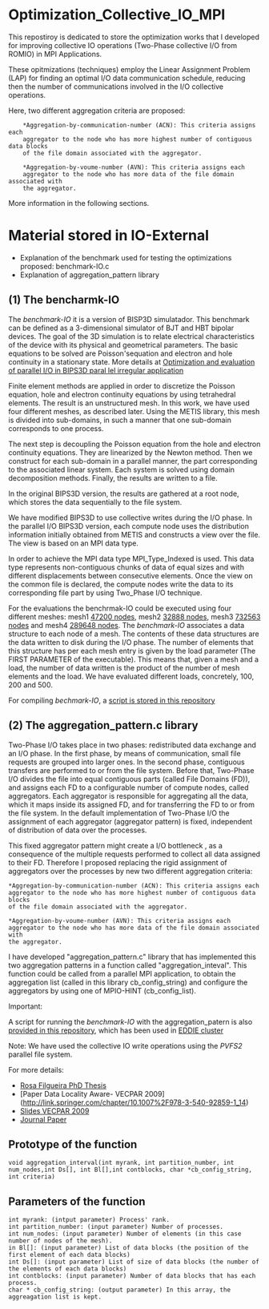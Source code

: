 # Optimization_Collective_IO_MPI

This repostiroy is dedicated to store the optimization works that I developed for improving 
collective IO operations (Two-Phase collective I/O from ROMIO) in MPI Applications.

These opitmizations (techniques) employ the Linear Assignment Problem (LAP) for finding an optimal I/O data communication schedule,
reducing then the number of communications involved in the I/O collective operations.

Here, two different aggregation criteria are proposed:

        *Aggregation-by-communication-number (ACN): This criteria assigns each
        aggregator to the node who has more highest number of contiguous data blocks
        of the file domain associated with the aggregator. 

        *Aggregation-by-voume-number (AVN): This criteria assigns each
        aggregator to the node who has more data of the file domain associated with
        the aggregator. 

More information in the following sections. 

# Material stored in IO-External 

- Explanation of the benchmark used for testing the optimizations proposed: benchmark-IO.c
- Explanation of aggregation_pattern library

## (1) The bencharmk-IO 

The *benchmark-IO* it is a version of BISP3D simulatador. This benchmark
can be defined as a 3-dimensional simulator of BJT and HBT bipolar devices.
The goal of the 3D simulation is to relate electrical characteristics of the
device with its physical and geometrical parameters. The basic equations to be
solved are Poisson'sequation and electron and hole continuity in a
stationary state. More details at [Optimization and evaluation of parallel I/O in BIPS3D paral
lel irregular application](http://www.arcos.inf.uc3m.es/~desingh/papers/2007/2007PMEO.pdf)

Finite element methods are applied in order to discretize the Poisson
equation, hole and electron continuity equations by using tetrahedral
elements. The result is an unstructured mesh. In this
work, we have used four different meshes, as described later.
Using the METIS library, this mesh is divided into sub-domains, in such
a manner that one sub-domain corresponds to one process.

The next step is decoupling the Poisson equation from
the hole and electron continuity equations. They are linearized by the Newton
method. Then we construct for each sub-domain in a parallel manner, the part
corresponding to the associated linear system. Each system is solved using
domain decomposition methods. Finally, the results are written to a file.

In the original BIPS3D version, the results are gathered at a root node, which
stores the data sequentially to the file system. 

We have modified BIPS3D to use collective writes during the I/O phase.
In the parallel I/O BIPS3D version, each compute node uses the distribution
information initially obtained from METIS and constructs a view over the file.
The view is based on an MPI data type. 

In order to achieve the MPI data type MPI_Type_Indexed is used. This data
type represents non-contiguous chunks of data of equal sizes and with
different displacements between consecutive elements.
Once the view on the common file is declared, the compute nodes write the data
to its corresponding file part by using Two_Phase I/O technique.

For the evaluations the benchrmak-IO could be executed using four different meshes: mesh1
[47200 nodes](https://github.com/rosafilgueira/Optimization_CollectiveIO_MPI/tree/master/IO-External/Mesh1), mesh2 [32888 nodes](https://github.com/rosafilgueira/Optimization_CollectiveIO_MPI/tree/master/IO-External/Mesh2), mesh3 [732563 nodes](https://github.com/rosafilgueira/Optimization_CollectiveIO_MPI/tree/master/IO-External/Mesh3) and mesh4 [289648 nodes](https://github.com/rosafilgueira/Optimization_CollectiveIO_MPI/tree/master/IO-External/Mesh4). 
The *benchmark-IO* associates a data structure to each node of a mesh. The
contents of these data structures are the data written to disk during the I/O
phase. The number of elements that this structure has per each mesh entry is
given by the load parameter (The FIRST PARAMETER of the executable). This means that, given a mesh and a load, the
number of data written is the product of the number of mesh elements and the
load. We have evaluated different loads, concretely, 100, 200 and
500.

For compiling *bechmark-IO*, a [script is stored in this repository](https://github.com/rosafilgueira/Optimization_CollectiveIO_MPI/blob/master/IO-External/compile-benchmark)

## (2) The aggregation_pattern.c library

Two-Phase I/O takes place in two phases: redistributed data exchange and an I/O
phase. In the first phase, by means of communication, small file requests are
grouped into larger ones. In the second phase, contiguous transfers are
performed to or from the file system. Before that, Two-Phase I/O divides the
file into equal contiguous parts (called File Domains (FD)), and assigns each
FD to a configurable number of compute nodes, called aggregators. Each
aggregator is responsible for aggregating all the data, which it maps inside
its assigned FD, and for transferring the FD to or from the file system. In
the default implementation of Two-Phase I/O the assignment of each aggregator
(aggregator pattern) is fixed, independent of distribution of data over the
processes.  

This fixed aggregator pattern might create a I/O bottleneck , as a
consequence of the multiple requests performed to collect all data assigned to
their FD. Therefore I proposed replacing the rigid assignment of aggregators
over the processes by new two different aggregation criteria:

	*Aggregation-by-communication-number (ACN): This criteria assigns each
	aggregator to the node who has more highest number of contiguous data blocks
	of the file domain associated with the aggregator. 

	*Aggregation-by-voume-number (AVN): This criteria assigns each
	aggregator to the node who has more data of the file domain associated with
	the aggregator. 

I have developed "aggregation_pattern.c" library that has implemented this two
aggregation patterns in a function called "aggregation_inteval". This function could be called from a parallel MPI
application, to obtain the aggregation list (called in this library cb_config_string) and configure
the aggregators by using one of MPIO-HINT (cb_config_list).

Important:

A script for running the *benchmark-IO* with the aggregation_patern is also [provided in this repository](https://github.com/rosafilgueira/Optimization_CollectiveIO_MPI/blob/master/IO-External/run-benchmark.sh), which has been used in [EDDIE cluster](http://www.ed.ac.uk/information-services/research-support/research-computing/ecdf)

Note:
We have used the collective IO write operations using the *PVFS2* parallel file system. 

For more details: 
- [Rosa Filgueira PhD Thesis](http://www.arcos.inf.uc3m.es/~rosaf/tesis.pdf)
- [Paper Data Locality Aware- VECPAR 2009] (http://link.springer.com/chapter/10.1007%2F978-3-540-92859-1_14)
- [Slides VECPAR 2009](https://github.com/rosafilgueira/Optimization_CollectiveIO_MPI/blob/master/Vecpar.pdf)
- [Journal Paper](http://link.springer.com/article/10.1007/s11227-010-0440-0#/page-1)

## Prototype of the function
	
	void aggregation_interval(int myrank, int partition_number, int num_nodes,int Ds[], int Bl[],int contblocks, char *cb_config_string, int criteria)

## Parameters of the function

	int myrank: (intput parameter) Process' rank.
	int partition_number: (input parameter) Number of processes.
	int num_nodes: (input parameter) Number of elements (in this case number of nodes of the mesh).
	in Bl[]: (input parameter) List of data blocks (the position of the first element of each data blocks)
	int Ds[]: (input parameter) List of size of data blocks (the number of the elements of each data blocks) 
	int contblocks: (input parameter) Number of data blocks that has each process. 
	char * cb_config_string: (output parameter) In this array, the aggreagation list is kept. 
